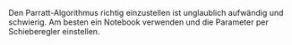 Den Parratt-Algorithmus richtig einzustellen ist unglaublich aufwändig und schwierig.
Am besten ein Notebook verwenden und die Parameter per Schieberegler einstellen.